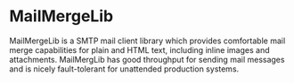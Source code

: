 # MailMergeLib
MailMergeLib is a SMTP mail client library which provides comfortable mail merge capabilities for plain and HTML text, including inline images and attachments. MailMergLib has good throughput for sending mail messages and is nicely fault-tolerant for unattended production systems.


